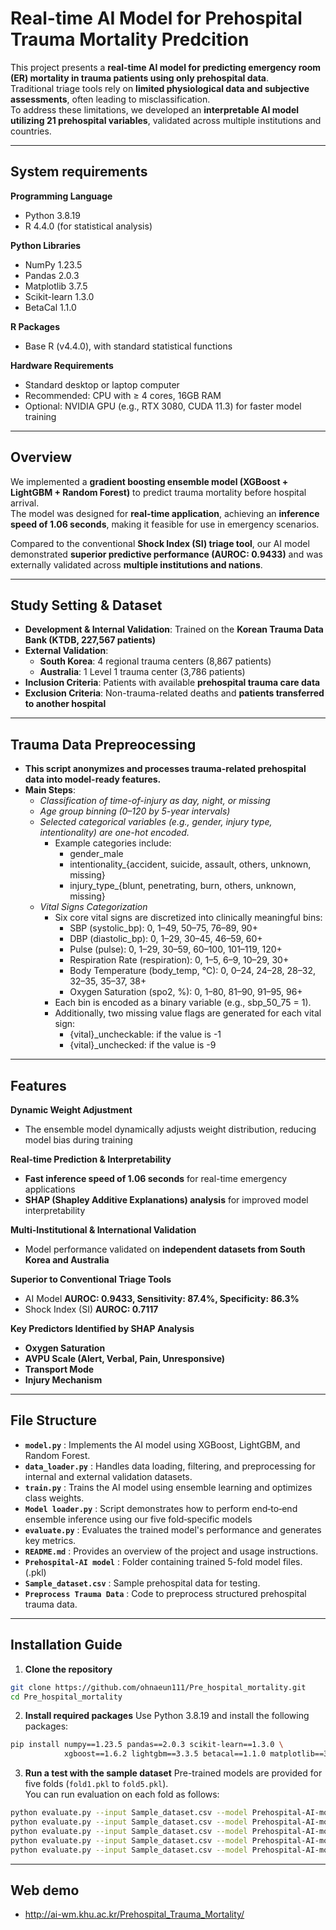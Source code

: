 # Real-time AI Model for Prehospital Trauma Mortality Predcition

This project presents a **real-time AI model for predicting emergency room (ER) mortality in trauma patients using only prehospital data**.  
Traditional triage tools rely on **limited physiological data and subjective assessments**, often leading to misclassification.  
To address these limitations, we developed an **interpretable AI model utilizing 21 prehospital variables**, validated across multiple institutions and countries.  

---

## System requirements
 **Programming Language**  
   - Python 3.8.19
   - R 4.4.0 (for statistical analysis)

 **Python Libraries**  
   - NumPy 1.23.5
   - Pandas 2.0.3
   - Matplotlib 3.7.5
   - Scikit-learn 1.3.0
   - BetaCal 1.1.0

 **R Packages**  
   - Base R (v4.4.0), with standard statistical functions  

 **Hardware Requirements**  
   - Standard desktop or laptop computer
   - Recommended: CPU with ≥ 4 cores, 16GB RAM
   - Optional: NVIDIA GPU (e.g., RTX 3080, CUDA 11.3) for faster model training
     
---

## Overview  
We implemented a **gradient boosting ensemble model (XGBoost + LightGBM + Random Forest)** to predict trauma mortality before hospital arrival.  
The model was designed for **real-time application**, achieving an **inference speed of 1.06 seconds**, making it feasible for use in emergency scenarios.  

Compared to the conventional **Shock Index (SI) triage tool**, our AI model demonstrated **superior predictive performance (AUROC: 0.9433)** and was externally validated across **multiple institutions and nations**.  

---

## Study Setting & Dataset  
- **Development & Internal Validation**: Trained on the **Korean Trauma Data Bank (KTDB, 227,567 patients)**  
- **External Validation**:  
  - **South Korea**: 4 regional trauma centers (8,867 patients)  
  - **Australia**: 1 Level 1 trauma center (3,786 patients)  
- **Inclusion Criteria**: Patients with available **prehospital trauma care data**  
- **Exclusion Criteria**: Non-trauma-related deaths and **patients transferred to another hospital**  

---

## Trauma Data Prepreocessing
- **This script anonymizes and processes trauma-related prehospital data into model-ready features.**  
- **Main Steps**:  
  - *Classification of time-of-injury as day, night, or missing*
  - *Age group binning (0–120 by 5-year intervals)*
  - *Selected categorical variables (e.g., gender, injury type, intentionality) are one-hot encoded.*
    - Example categories include:
      - gender_male
      - intentionality_{accident, suicide, assault, others, unknown, missing}
      - injury_type_{blunt, penetrating, burn, others, unknown, missing}
  - *Vital Signs Categorization*
     - Six core vital signs are discretized into clinically meaningful bins:
       - SBP (systolic_bp): 0, 1–49, 50–75, 76–89, 90+
       - DBP (diastolic_bp): 0, 1–29, 30–45, 46–59, 60+
       - Pulse (pulse): 0, 1–29, 30–59, 60–100, 101–119, 120+
       - Respiration Rate (respiration): 0, 1–5, 6–9, 10–29, 30+
       - Body Temperature (body_temp, °C): 0, 0–24, 24–28, 28–32, 32–35, 35–37, 38+
       - Oxygen Saturation (spo2, %): 0, 1–80, 81–90, 91–95, 96+
     - Each bin is encoded as a binary variable (e.g., sbp_50_75 = 1).
     - Additionally, two missing value flags are generated for each vital sign:
       - {vital}_uncheckable: if the value is -1
       - {vital}_unchecked: if the value is -9

---

## Features  

 **Dynamic Weight Adjustment**  
   - The ensemble model dynamically adjusts weight distribution, reducing model bias during training  

 **Real-time Prediction & Interpretability**  
   - **Fast inference speed of 1.06 seconds** for real-time emergency applications  
   - **SHAP (Shapley Additive Explanations) analysis** for improved model interpretability  

 **Multi-Institutional & International Validation**  
   - Model performance validated on **independent datasets from South Korea and Australia**  

 **Superior to Conventional Triage Tools**  
   - AI Model **AUROC: 0.9433, Sensitivity: 87.4%, Specificity: 86.3%**  
   - Shock Index (SI) **AUROC: 0.7117**  

 **Key Predictors Identified by SHAP Analysis**  
   - **Oxygen Saturation**  
   - **AVPU Scale (Alert, Verbal, Pain, Unresponsive)**  
   - **Transport Mode**  
   - **Injury Mechanism**  

---

## File Structure  
- **`model.py`** : Implements the AI model using XGBoost, LightGBM, and Random Forest.  
- **`data_loader.py`** : Handles data loading, filtering, and preprocessing for internal and external validation datasets.  
- **`train.py`** : Trains the AI model using ensemble learning and optimizes class weights.
- **`Model loader.py`** : Script demonstrates how to perform end‑to‑end ensemble inference using our five fold‑specific models   
- **`evaluate.py`** : Evaluates the trained model's performance and generates key metrics.   
- **`README.md`** : Provides an overview of the project and usage instructions.
- **`Prehospital-AI model`** : Folder containing trained 5-fold model files. (.pkl)
- **`Sample_dataset.csv`** : Sample prehospital data for testing.
- **`Preprocess Trauma Data`** : Code to preprocess structured prehospital trauma data.

---

## Installation Guide  
1. **Clone the repository**
```bash
git clone https://github.com/ohnaeun111/Pre_hospital_mortality.git
cd Pre_hospital_mortality
```
2. **Install required packages**
Use Python 3.8.19 and install the following packages:
```bash 
pip install numpy==1.23.5 pandas==2.0.3 scikit-learn==1.3.0 \
            xgboost==1.6.2 lightgbm==3.3.5 betacal==1.1.0 matplotlib==3.7.5
```
3. **Run a test with the sample dataset**
Pre-trained models are provided for five folds (`fold1.pkl` to `fold5.pkl`).  
You can run evaluation on each fold as follows:
```bash  
python evaluate.py --input Sample_dataset.csv --model Prehospital-AI-model/fold1.pkl
python evaluate.py --input Sample_dataset.csv --model Prehospital-AI-model/fold2.pkl
python evaluate.py --input Sample_dataset.csv --model Prehospital-AI-model/fold3.pkl
python evaluate.py --input Sample_dataset.csv --model Prehospital-AI-model/fold4.pkl
python evaluate.py --input Sample_dataset.csv --model Prehospital-AI-model/fold5.pkl
```
---

## Web demo
- http://ai-wm.khu.ac.kr/Prehospital_Trauma_Mortality/
